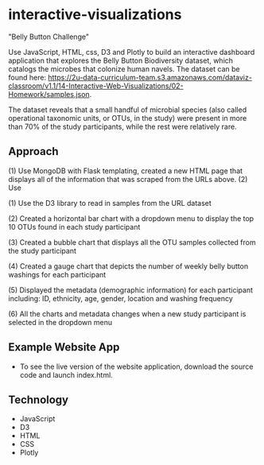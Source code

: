 # interactive-visualizations
"Belly Button Challenge"

Use JavaScript, HTML, css, D3 and Plotly to build an interactive dashboard application that explores the Belly Button Biodiversity dataset, which catalogs the microbes that colonize human navels.  The dataset can be found here: https://2u-data-curriculum-team.s3.amazonaws.com/dataviz-classroom/v1.1/14-Interactive-Web-Visualizations/02-Homework/samples.json.

The dataset reveals that a small handful of microbial species (also called operational taxonomic units, or OTUs, in the study) were present in more than 70% of the study participants, while the rest were relatively rare.

## Approach

(1) Use MongoDB with Flask templating, created a new HTML page that displays all of the information that was scraped from the URLs above.
(2) Use

(1) Use the D3 library to read in samples from the URL dataset

(2) Created a horizontal bar chart with a dropdown menu to display the top 10 OTUs found in each study participant

(3) Created a bubble chart that displays all the OTU samples collected from the study participant

(4) Created a gauge chart that depicts the number of weekly belly button washings for each participant

(5) Displayed the metadata (demographic information) for each participant including: ID, ethnicity, age, gender, location and washing frequency

(6) All the charts and metadata changes when a new study participant is selected in the dropdown menu
 
## Example Website App

- To see the live version of the website application, download the source code and launch index.html. 


## Technology
- JavaScript
- D3
- HTML
- CSS
- Plotly
